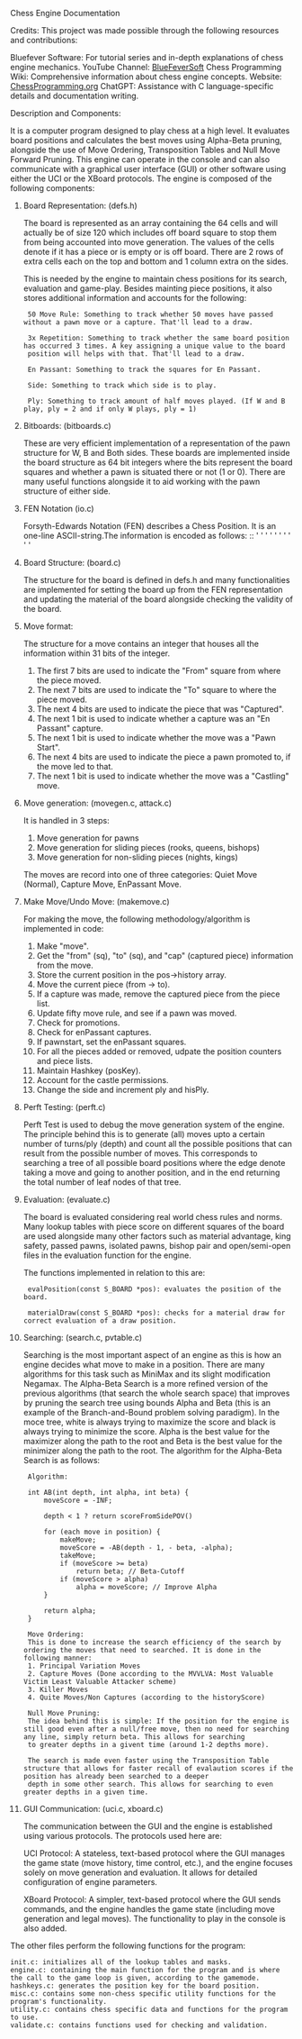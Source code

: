 Chess Engine Documentation

Credits:
This project was made possible through the following resources and contributions:

Bluefever Software: For tutorial series and in-depth explanations of chess engine mechanics.
YouTube Channel: [BlueFeverSoft](https://www.youtube.com/@BlueFeverSoft)
Chess Programming Wiki: Comprehensive information about chess engine concepts.
Website: [ChessProgramming.org](https://www.chessprogramming.org/Main_Page)
ChatGPT: Assistance with C language-specific details and documentation writing.

Description and Components:

It is a computer program designed to play chess at a high level. It evaluates board positions and calculates the best moves using Alpha-Beta pruning, alongside the use of Move Ordering, Transposition Tables and Null Move Forward Pruning. This engine can operate in the console and can also communicate with a graphical user interface (GUI) or other software using either the UCI or the XBoard protocols. The engine is composed of the following components:

1. Board Representation: (defs.h)

    The board is represented as an array containing the 64 cells and will actually be of size 120 which includes off board square to
    stop them from being accounted into move generation. The values of the cells denote if it has a piece or is empty or is off board.
    There are 2 rows of extra cells each on the top and bottom and 1 column extra on the sides.

    This is needed by the engine to maintain chess positions for its search, evaluation and game-play. Besides mainting piece positions,
    it also stores additional information and accounts for the following:

        50 Move Rule: Something to track whether 50 moves have passed without a pawn move or a capture. That'll lead to a draw.

        3x Repetition: Something to track whether the same board position has occurred 3 times. A key assigning a unique value to the board
        position will helps with that. That'll lead to a draw.

        En Passant: Something to track the squares for En Passant.

        Side: Something to track which side is to play.

        Ply: Something to track amount of half moves played. (If W and B play, ply = 2 and if only W plays, ply = 1) 

2. Bitboards: (bitboards.c)

    These are very efficient implementation of a representation of the pawn structure for W, B and Both sides. These boards are implemented
    inside the board structure as 64 bit integers where the bits represent the board squares and whether a pawn is situated there or 
    not (1 or 0). There are many useful functions alongside it to aid working with the pawn structure of either side.

3. FEN Notation (io.c)

    Forsyth-Edwards Notation (FEN) describes a Chess Position. It is an one-line ASCII-string.The information is encoded as follows:
    <FEN> ::
        <Piece Placement> ' ' <Side to move> ' ' <Castling ability> ' ' <En passant target square> ' ' <Halfmove clock> ' ' <Fullmove counter>

4. Board Structure: (board.c)

    The structure for the board is defined in defs.h and many functionalities are implemented for setting the board up from the FEN representation 
    and updating the material of the board alongside checking the validity of the board.

5. Move format: 

    The structure for a move contains an integer that houses all the information within 31 bits of the integer.
    1. The first 7 bits are used to indicate the "From" square from where the piece moved.
    2. The next 7 bits are used to indicate the "To" square to where the piece moved.
    3. The next 4 bits are used to indicate the piece that was "Captured".
    4. The next 1 bit is used to indicate whether a capture was an "En Passant" capture.
    5. The next 1 bit is used to indicate whether the move was a "Pawn Start".
    6. The next 4 bits are used to indicate the piece a pawn promoted to, if the move led to that.
    7. The next 1 bit is used to indicate whether the move was a "Castling" move.

6. Move generation: (movegen.c, attack.c)

    It is handled in 3 steps:
    1. Move generation for pawns
    2. Move generation for sliding pieces (rooks, queens, bishops)
    3. Move generation for non-sliding pieces (nights, kings)

    The moves are record into one of three categories: Quiet Move (Normal), Capture Move, EnPassant Move.

6. Make Move/Undo Move: (makemove.c)

    For making the move, the following methodology/algorithm is implemented in code:
    1. Make "move".
    2. Get the "from" (sq), "to" (sq), and "cap" (captured piece) information from the move.
    3. Store the current position in the pos->history array.
    4. Move the current piece (from -> to).
    5. If a capture was made, remove the captured piece from the piece list.
    6. Update fifty move rule, and see if a pawn was moved.
    7. Check for promotions.
    8. Check for enPassant captures.
    9. If pawnstart, set the enPassant squares.
    10. For all the pieces added or removed, udpate the position counters and piece lists.
    11. Maintain Hashkey (posKey).
    12. Account for the castle permissions.
    13. Change the side and increment ply and hisPly.

7. Perft Testing: (perft.c)

    Perft Test is used to debug the move generation system of the engine. The principle behind this is to generate (all) moves upto a certain number of turns/ply (depth) and count
    all the possible positions that can result from the possible number of moves. This corresponds to searching a tree of all possible board positions where the edge
    denote taking a move and going to another position, and in the end returning the total number of leaf nodes of that tree.

8. Evaluation: (evaluate.c)

    The board is evaluated considering real world chess rules and norms. Many lookup tables with piece score on different squares of the board are used alongside 
    many other factors such as material advantage, king safety, passed pawns, isolated pawns, bishop pair and open/semi-open files in the evaluation function for the engine.
    
    The functions implemented in relation to this are:

        evalPosition(const S_BOARD *pos): evaluates the position of the board.

        materialDraw(const S_BOARD *pos): checks for a material draw for correct evaluation of a draw position.

9. Searching: (search.c, pvtable.c)

    Searching is the most important aspect of an engine as this is how an engine decides what move to make in a position. There are many algorithms for this task such as
    MiniMax and its slight modification Negamax. The Alpha-Beta Search is a more refined version of the previous algorithms (that search the whole search space) that improves by
    pruning the search tree using bounds Alpha and Beta (this is an example of the Branch-and-Bound problem solving paradigm). In the moce tree, white is always trying to maximize the score 
    and black is always trying to minimize the score. Alpha is the best value for the maximizer along the path to the root and Beta is the best value for the minimizer along the path to the 
    root. The algorithm for the Alpha-Beta Search is as follows:

        Algorithm:

        int AB(int depth, int alpha, int beta) {
            moveScore = -INF;

            depth < 1 ? return scoreFromSidePOV()

            for (each move in position) {
                makeMove;
                moveScore = -AB(depth - 1, - beta, -alpha);
                takeMove;
                if (moveScore >= beta)
                    return beta; // Beta-Cutoff
                if (moveScore > alpha)
                    alpha = moveScore; // Improve Alpha
            }

            return alpha;
        }

        Move Ordering:
        This is done to increase the search efficiency of the search by ordering the moves that need to searched. It is done in the following manner:
        1. Principal Variation Moves
        2. Capture Moves (Done according to the MVVLVA: Most Valuable Victim Least Valuable Attacker scheme)
        3. Killer Moves
        4. Quite Moves/Non Captures (according to the historyScore)

        Null Move Pruning:
        The idea behind this is simple: If the position for the engine is still good even after a null/free move, then no need for searching any line, simply return beta. This allows for searching 
        to greater depths in a givent time (around 1-2 depths more).

        The search is made even faster using the Transposition Table structure that allows for faster recall of evalaution scores if the position has already been searched to a deeper 
        depth in some other search. This allows for searching to even greater depths in a given time.

10. GUI Communication: (uci.c, xboard.c)

    The communication between the GUI and the engine is established using various protocols. The protocols used here are:

    UCI Protocol: A stateless, text-based protocol where the GUI manages the game state (move history, time control, etc.), and the engine focuses solely on move generation and evaluation.
    It allows for detailed configuration of engine parameters.

    XBoard Protocol: A simpler, text-based protocol where the GUI sends commands, and the engine handles the game state (including move generation and legal moves).
    The functionality to play in the console is also added.
    

The other files perform the following functions for the program:

    init.c: initializes all of the lookup tables and masks.
    engine.c: containing the main function for the program and is where the call to the game loop is given, according to the gamemode.
    hashkeys.c: generates the position key for the board position.
    misc.c: contains some non-chess specific utility functions for the program's functionality.
    utility.c: contains chess specific data and functions for the program to use.
    validate.c: contains functions used for checking and validation.
